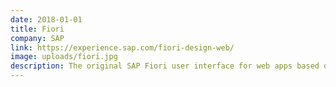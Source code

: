 ```yaml
---
date: 2018-01-01
title: Fiori
company: SAP
link: https://experience.sap.com/fiori-design-web/
image: uploads/fiori.jpg
description: The original SAP Fiori user interface for web apps based on the SAPUI5 framework. Learn how to design engaging and intuitive apps that can run on any device.
---
```

